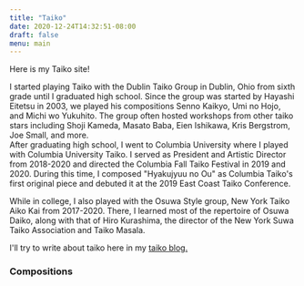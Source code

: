 ```yaml
---
title: "Taiko"
date: 2020-12-24T14:32:51-08:00
draft: false
menu: main
---
```

Here is my Taiko site!

I started playing Taiko with the Dublin Taiko Group in Dublin, Ohio from sixth grade until I graduated high school.  Since the group was started by Hayashi Eitetsu in 2003, we played his compositions Senno Kaikyo, Umi no Hojo, and Michi wo Yukuhito. The group often hosted workshops from other taiko stars including Shoji Kameda, Masato Baba, Eien Ishikawa, Kris Bergstrom, Joe Small, and more.
<br>
After graduating high school, I went to Columbia University where I played with Columbia University Taiko.  I served as President and Artistic Director from 2018-2020 and directed the Columbia Fall Taiko Festival in 2019 and 2020.  During this time, I composed "Hyakujyuu no Ou" as Columbia Taiko's first original piece and debuted it at the 2019 East Coast Taiko Conference.

While in college, I also played with the Osuwa Style group, New York Taiko Aiko Kai from 2017-2020.  There, I learned most of the repertoire of Osuwa Daiko, along with that of Hiro Kurashima, the director of the New York Suwa Taiko Association and Taiko Masala.

I'll try to write about taiko here in my [taiko blog.](/taiko)

### Compositions


